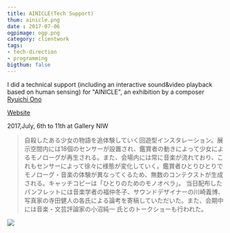 ```yaml
---
title: AINICLE(Tech Support)
thum: ainicle.png
date : 2017-07-06
ogpimage: ogp.png
category: clientwork
tags:
- tech-direction
- programming
bigthum: false
---
```


I did a technical support (including an interactive sound&video playback based on human sensing) for "AINICLE", an exhibition by a composer [Ryuichi Ono](https://ryuitarian.jimdofree.com/)

[Website](https://ryuitarian.jimdofree.com/works/)

2017,July, 6th to 11th at Gallery NIW

> 自殺したある少女の物語を追体験していく回遊型インスタレーション。展示空間内には18個のセンサーが設置され、鑑賞者の動きによって少女によるモノローグが再生される。また、会場内には常に音楽が流れており、これもセンサーによって徐々に様態が変化していく。鑑賞者ひとりひとりでモノローグ・音楽の体験が異なってくるため、無数のコンテクストが生成される。キャッチコピーは「ひとりのためのモノオペラ」。
> 当日配布したパンフレットには音楽学者の福仲冬子、サウンドデザイナーの川崎義博、写真家の寺田健人の各氏による論考を寄稿していただいた。また、会期中には音楽・文芸評論家の小沼純一 氏とのトークショーも行われた。

![](ainicle-ss.png)
